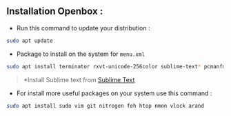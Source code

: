 ## Installation Openbox :
* Run this command to update your distribution :
```bash
sudo apt update
```

* Package to install on the system for `menu.xml`

```bash
sudo apt install terminator rxvt-unicode-256color sublime-text* pcmanfm firefox obmenu obconf lxappearance tint2 rofi vlock i3lock
```

> *Install Sublime text from [Sublime Text](https://www.sublimetext.com/)

* For install more useful packages on your system use this command :
```bash
sudo apt install sudo vim git nitrogen feh htop nmon vlock arand
```
